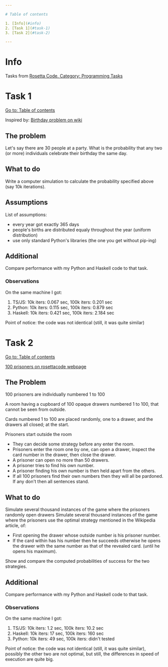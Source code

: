 ```yaml
---

# Table of contents

1. [Info](#info)
2. [Task 1](#task-1)
3. [Task 2](#task-2)

---
```


# Info

Tasks from [Rosetta Code. Category: Programming Tasks](https://rosettacode.org/wiki/Category:Programming_Tasks)

# Task 1

[Go to: Table of contents](#table-of-contents)

Inspired by: [Birthday problem on wiki](https://en.wikipedia.org/wiki/Birthday_problem)

## The problem

Let's say there are 30 people at a party. What is the probability that any two (or more) individuals celebrate their birthday the same day.

## What to do

Write a computer simulation to calculate the probability specified above (say 10k iterations).

## Assumptions

List of assumptions:
+ every year got exactly 365 days
+ people's births are distributed equaly throughout the year (uniform distribution)
+ use only standard Python's libraries (the one you get without pip-ing)

## Additional

Compare performance with my Python and Haskell code to that task.

### Observations

On the same machine I got:

1. TS/JS: 10k iters: 0.067 sec, 100k iters: 0.201 sec
2. Python: 10k iters: 0.115 sec, 100k iters: 0.879 sec
3. Haskell: 10k iters: 0.421 sec, 100k iters: 2.184 sec

Point of notice: the code was not identical (still, it was quite similar)

# Task 2

[Go to: Table of contents](#table-of-contents)

[100 prisoners on rosettacode webpage](https://rosettacode.org/wiki/100_prisoners)

## The Problem

100 prisoners are individually numbered 1 to 100

A room having a cupboard of 100 opaque drawers numbered 1 to 100, that cannot be seen from outside.

Cards numbered 1 to 100 are placed randomly, one to a drawer, and the drawers all closed; at the start.

Prisoners start outside the room
- They can decide some strategy before any enter the room.
- Prisoners enter the room one by one, can open a drawer, inspect the card number in the drawer, then close the drawer.
- A prisoner can open no more than 50 drawers.
- A prisoner tries to find his own number.
- A prisoner finding his own number is then held apart from the others.
- If all 100 prisoners find their own numbers then they will all be pardoned. If any don't then all sentences stand.

## What to do

Simulate several thousand instances of the game where the prisoners randomly open drawers
Simulate several thousand instances of the game where the prisoners use the optimal strategy mentioned in the Wikipedia article, of:
- First opening the drawer whose outside number is his prisoner number.
- If the card within has his number then he succeeds otherwise he opens the drawer with the same number as that of the revealed card. (until he opens his maximum).

Show and compare the computed probabilities of success for the two strategies.

## Additional

Compare performance with my Python and Haskell code to that task.

### Observations

On the same machine I got:

1. TS/JS: 10k iters: 1.2 sec, 100k iters: 10.2 sec
2. Haskell: 10k iters: 17 sec, 100k iters: 160 sec
3. Python: 10k iters: 49 sec, 100k iters: didn't tested

Point of notice: the code was not identical (still, it was quite similar),
possibly the other two are not optimal, but still, the differences in speed of execution are quite big.
